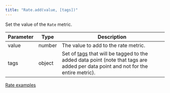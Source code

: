 ```yaml
---
title: "Rate.add(value, [tags])"
---
```


Set the value of the `Rate` metric.

| Parameter | Type     | Description                                                                                                                                                                                                                                                                |
| --------- | -------- | -------------------------------------------------------------------------------------------------------------------------------------------------------------------------------------------------------------------------------------------------------------------------- |
| value     | number   | The value to add to the rate metric.                                                                                                                                                                                                                                       |
| tags      | object   | Set of [tags](/using-k6/tags-and-groups) that will be tagged to the added data point (note that tags are added per data point and not for the entire metric).                                                                                                         |

[Rate examples](/javascript-api/k6-metrics/rate#examples)
